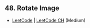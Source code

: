 ## 48. Rotate Image

-  [LeetCode](https://leetcode.com/problems/rotate-image/) | [LeetCode CH](https://leetcode.cn/problems/rotate-image/) (Medium)
